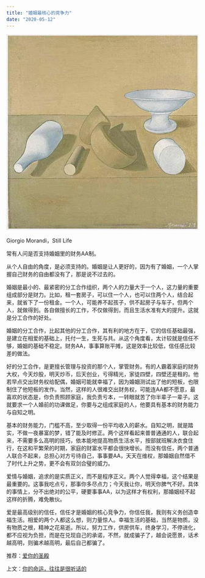 ```yaml
---
title: "婚姻最核心的竞争力"
date: "2020-05-12"
---
```


  

![连岳文章](images/连岳文章picture-11.jpg)

Giorgio Morandi，Still Life

  

常有人问是否支持婚姻里的财务AA制。  

  

从个人自由的角度，是必须支持的。婚姻是让人更好的，因为有了婚姻，一个人掌握自己财务的自由都没有了，那是说不过去的。

  

婚姻是最小的、最紧密的分工合作组织，两个人的力量大于一个人，这力量的重要组成部分是财力。比如，租一套房子，可以住一个人，也可以住两个人，结合起来，就省下了一份租金。一个人，可能养不起孩子，供不起房子与车子，但两个人，就做得到。各自做擅长的工作，不仅做得到，而且生活水准有大的提升。这就是分工合作的好处。

  

婚姻的分工合作，比起其他的分工合作，其有利的地方在于，它的信任基础最强，是建立在相爱的基础上，托付一生，生死与共。从这个角度看，太计较就是信任不够，婚姻的基础不稳定。财务AA，事事算账平摊，这是效率比较低，信任感比较差的做法。

  

好的分工合作，是更擅长管理与投资的那个人，掌管财务。有的人霸着家庭的财务大权，今天炒股，明天炒币，后天创业，亏得精光，家徒四壁，四壁还是租的。他若早点交出财务权给配偶，婚姻可能就幸福了，因为婚姻测试出了他的短板，也限制住了他短板的发作。当然，这样的人很难交出财务权，可能连AA都不愿意，最喜欢的状态是，你负责照顾家庭，我负责亏本，一转眼就苦了你半辈子一辈子。这就要求一个人婚前的功课做足，你要与之组成家庭的人，他要具有基本的财务能力与自知之明。

  

基本的财务能力，门槛不高，至少取得一份平均收入的薪水。自知之明，就是踏实，不做一夜暴富的梦，错了能及时修正。两个这样看起来普普通通的人，联合起来，不需要多么高明的技巧，依本能地提高物质生活水平，按部就班解决衣食住行，在这和平繁荣的时期，家庭的财富水平都会很快增长。而没有信任，两个普通人联合不起来，总担心对方亏待自己，事事要AA，天天在维权，那婚姻自然借不了时代上升之势，更不会有双剑合璧的威力。

  

爱情与婚姻，追求的是实质正义，而不是程序正义。两个人觉得幸福，这个结果是最重要的。这事我吃点亏，那事你多尽点力；今天我让你，明天你脾气不好。具体的事情上，分不出绝对的公平，硬要事事AA，以为这样才有权利，那婚姻经不起这样的折腾，难免散伙。

  

爱是最高级别的信任，信任才是婚姻的核心竞争力，你信任我，我则有义务创造幸福生活。相爱的两个人都这么想，则力量惊人。幸福生活的基础，当然是物质。没有物质之根，精神之花易逝。所以，努力工作，供房供车，终身学习，不停进化，都不应视为负担，而是在兑现自己的承诺，不然，就成骗子了，越会说愿景，话术越高明，则骗术越高明，最后自己都骗了。

  

推荐：[爱你的圣殿](http://mp.weixin.qq.com/s?__biz=MjM5NDU0Mjk2MQ==&mid=2651635365&idx=1&sn=77d2354ee1f4496224afdbb0137dfb54&chksm=bd7e3abb8a09b3adb9aa27ec004d5b4195ac4e0fea253007fc1f74dfa6812c36159ea852925a&scene=21#wechat_redirect)  

上文：[你的命运，往往是很听话的](http://mp.weixin.qq.com/s?__biz=MjM5NDU0Mjk2MQ==&mid=2651638968&idx=1&sn=c40dd3d65e965a21c248b92b892dcc61&chksm=bd7e48a68a09c1b0c73a2dde0b4462e364c269054f6416b4fa077358d0308d9b2cd2ccca0b10&scene=21#wechat_redirect)

